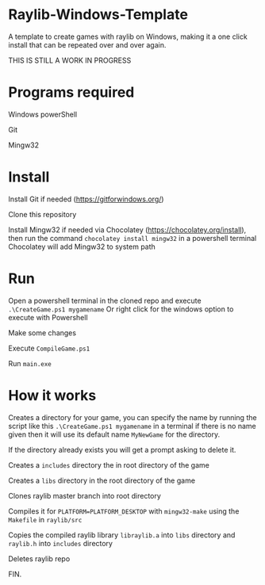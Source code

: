 # Raylib-Windows-Template
A template to create games with raylib on Windows, making it a one click install that can be repeated over and over again.

THIS IS STILL A WORK IN PROGRESS

# Programs required
Windows powerShell

Git

Mingw32 

# Install
Install Git if needed (https://gitforwindows.org/)

Clone this repository

Install Mingw32 if needed via Chocolatey (https://chocolatey.org/install), then run the command `chocolatey install mingw32` in a powershell terminal
Chocolatey will add Mingw32 to system path 

# Run
Open a powershell terminal in the cloned repo and execute `.\CreateGame.ps1 mygamename` Or right click for the windows option to execute with Powershell

Make some changes

Execute `CompileGame.ps1`

Run `main.exe`

# How it works
Creates a directory for your game, you can specify the name by running the script like this `.\CreateGame.ps1 mygamename` in a terminal
if there is no name given then it will use its default name `MyNewGame` for the directory.

If the directory already exists you will get a prompt asking to delete it.

Creates a `includes` directory the in root directory of the game

Creates a `libs` directory in the root directory of the game

Clones raylib master branch into root directory 

Compiles it for `PLATFORM=PLATFORM_DESKTOP` with `mingw32-make` using the `Makefile` in `raylib/src`

Copies the compiled raylib library `libraylib.a` into `libs` directory and `raylib.h` into `includes` directory

Deletes raylib repo

FIN. 
